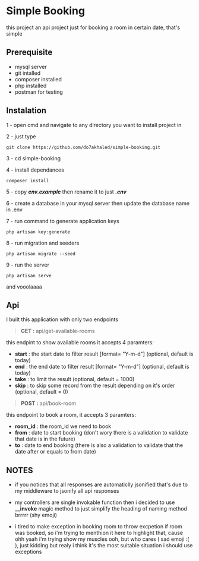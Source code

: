 # Simple Booking

this project an api project just for booking a room in certain date, that's simple

## Prerequisite

- mysql server
- git intalled
- composer installed
- php installed
- postman for testing 

## Instalation

1 - open cmd and navigate to any directory you want to install project in 

2 - just type 
```
git clone https://github.com/do7akhaled/simple-booking.git
```
3 - cd simple-booking

4 - install dependances

```
composer install
```

5 - copy ***env.example*** then rename it to just ***.env***

6 - create a database in your mysql server then update the database name in .env

7 - run command to generate application keys

```
php artisan key:generate
```

8 - run migration and seeders

```
php artisan migrate --seed
```

9 - run the server

```
php artisan serve
```

and vooolaaaa


## Api

I built this application with only two endpoints 

> **GET :** api/get-available-rooms

this endpint to show available rooms it accepts 4 paramters:

- **start** : the start date to filter result [format= "Y-m-d"] (optional, default is today)
- **end**   : the end date to filter result [format= "Y-m-d"] (optional, default is today)
- **take**  : to limit the result (optional, default = 1000)
- **skip**  : to skip some record from the result depending on it's order (optional, default = 0)





>**POST :** api/book-room

this endpoint to book a room, it accepts 3 paramters:

- **room_id** : the room_id we need to book
- **from**    : date to start booking (don't wory there is a validation to validate that date is in the future)
- **to**      : date to end booking (there is also a validation to validate that the date after or equals to from date)



## NOTES

- if you notices that all responses are automaticlly jsonified that's due to my middleware to jsonify all api responses

- my controllers are single invokable function then i decided to use **__invoke** magic method to just simplify the heading of naming method brrrrr (shy emoji)

- i tired to make exception in booking room to throw excpetion if room was booked, so i'm trying to menthion it here to highlight that, cause ohh yaah i'm trying show my muscles ooh, but who cares
( sad emoji :(   ), just kidding but realy i think it's the most suitable situation i should use exceptions 




